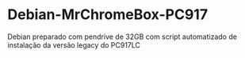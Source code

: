 # Debian-MrChromeBox-PC917
Debian preparado com pendrive de 32GB com script automatizado de instalação da versão legacy do PC917LC
